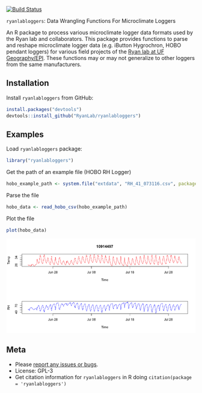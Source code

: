 [![Build Status](https://api.travis-ci.org/RyanLab/ryanlabloggers.png)](https://travis-ci.org/RyanLab/ryanlabloggers)

`ryanlabloggers`: Data Wrangling Functions For Microclimate Loggers

An R package to process various microclimate logger data formats used by the Ryan lab and collaborators. This package provides functions to parse and reshape microclimate logger data (e.g. iButton Hygrochron, HOBO pendant loggers) for various field projects of the [Ryan lab at UF Geography/EPI](http://www.sadieryan.net). These functions may or may not generalize to other loggers from the same manufacturers.

Installation
------------

Install `ryanlabloggers` from GitHub:

``` r
install.packages("devtools")
devtools::install_github("RyanLab/ryanlabloggers")
```

Examples
--------

Load `ryanlabloggers` package:

``` r
library("ryanlabloggers")
```

Get the path of an example file (HOBO RH Logger)

``` r
hobo_example_path <- system.file("extdata", "RH_41_073116.csv", package = "ryanlabloggers")
```

Parse the file

``` r
hobo_data <- read_hobo_csv(hobo_example_path)
```

Plot the file

``` r
plot(hobo_data)
```

![](inst/img/unnamed-chunk-5-1.png)

Meta
----

-   Please [report any issues or bugs](https://github.com/pboesu/ryanlabloggers/issues).
-   License: GPL-3
-   Get citation information for `ryanlabloggers` in R doing `citation(package = 'ryanlabloggers')`
